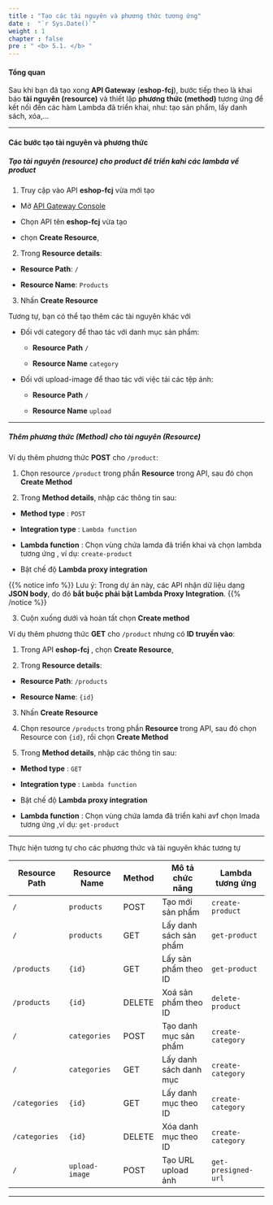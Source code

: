 ```yaml
---
title : "Tạo các tài nguyên và phương thức tương ứng"
date :  "`r Sys.Date()`" 
weight : 1
chapter : false
pre : " <b> 5.1. </b> "
---
```


#### Tổng quan

Sau khi bạn đã tạo xong **API Gateway** (**eshop-fcj**), bước tiếp theo là khai báo **tài nguyên (resource)** và thiết lập **phương thức (method)** tương ứng để kết nối đến các hàm Lambda đã triển khai, như: tạo sản phẩm, lấy danh sách, xóa,...

---

#### Các bước tạo tài nguyên và phương thức

##### **Tạo tài nguyên (resource) cho product để triển kahi các lambda về product**

1. Truy cập vào API **eshop-fcj** vừa mới tạo

- Mở [API Gateway Console](https://console.aws.amazon.com/apigateway)

- Chọn API tên **eshop-fcj** vừa tạo

- chọn **Create Resource**,

2. Trong **Resource details**:

- **Resource Path**: `/`

- **Resource Name**: `Products`
   
3. Nhấn **Create Resource**


Tương tự, bạn có thể tạo thêm các tài nguyên khác với 

- Đối với category để thao tác với danh mục sản phẩm:
    - **Resource Path** `/`

    - **Resource Name** `category`

- Đối với upload-image để thao tác với việc tải các tệp ảnh:
    - **Resource Path** `/`

    - **Resource Name** `upload`

---

##### Thêm phương thức (Method) cho tài nguyên (Resource)

Ví dụ thêm phương thức **POST** cho `/product`:

1. Chọn resource `/product` trong phần **Resource** trong API, sau đó chọn **Create Method**

2. Trong **Method details**, nhập các thông tin sau:

- **Method type** : `POST`

- **Integration type** : `Lambda function`

- **Lambda function** : Chọn vùng chứa lamda đã triển khai và chọn lambda tương ứng ,  ví dụ: `create-product`

- Bật chế độ **Lambda proxy integration** 

{{% notice info %}}
Lưu ý: Trong dự án này, các API nhận dữ liệu dạng **JSON body**, do đó **bắt buộc phải bật Lambda Proxy Integration**.
{{% /notice %}}


3. Cuộn xuống dưới và hoàn tất chọn **Create method**


Ví dụ thêm phương thức **GET** cho `/product` nhưng có **ID truyền vào**:

1. Trong API **eshop-fcj** , chọn **Create Resource**,

2. Trong **Resource details**:

- **Resource Path**: `/products`

- **Resource Name**: `{id}`
   
3. Nhấn **Create Resource**

4. Chọn resource `/products` trong phần **Resource** trong API, sau đó chọn Resource con `{id}`, rồi chọn **Create Method**

5. Trong **Method details**, nhập các thông tin sau:

- **Method type** : `GET`

- **Integration type** : `Lambda function`

- Bật chế độ **Lambda proxy integration** 

- **Lambda function** : Chọn vùng chứa lamda đã triển kahi avf chọn lmada tương ứng ,ví dụ: `get-product`


---
Thực hiện tương tự cho các phương thức và tài nguyên khác tương tự 

| Resource Path        | Resource Name     | Method | Mô tả chức năng                | Lambda tương ứng         |
|----------------------|-------------------|--------|--------------------------------|--------------------------|
| `/`                  | `products`        | POST   | Tạo mới sản phẩm               | `create-product`         |
| `/`                  | `products`        | GET    | Lấy danh sách sản phẩm         | `get-product`            |
| `/products`          | `{id}`            | GET    | Lấy sản phẩm theo ID           | `get-product`            |
| `/products`          | `{id}`            | DELETE | Xoá sản phẩm theo ID           | `delete-product`         |
| `/`                  | `categories`      | POST   | Tạo danh mục sản phẩm          | `create-category`        |
| `/`                  | `categories`      | GET    | Lấy danh sách danh mục         | `create-category`        |
| `/categories`        | `{id}`            | GET    | Lấy danh mục theo ID           | `create-category`        |
| `/categories`        | `{id}`            | DELETE | Xóa danh mục theo ID           | `create-category`        |
| `/`                  | `upload-image`    | POST   | Tạo URL upload ảnh             | `get-presigned-url`      |

---



